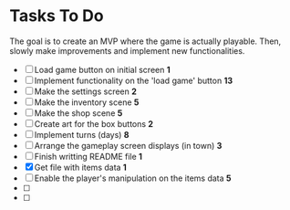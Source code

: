 # Tasks To Do

The goal is to create an MVP where the game is actually playable. Then, slowly make improvements and implement new functionalities.

- [ ] Load game button on initial screen **1**
- [ ] Implement functionality on the 'load game' button **13**
- [ ] Make the settings screen **2**
- [ ] Make the inventory scene **5**
- [ ] Make the shop scene **5**
- [ ] Create art for the box buttons **2**
- [ ] Implement turns (days) **8**
- [ ] Arrange the gameplay screen displays (in town) **3**
- [ ] Finish writting README file **1**
- [X] Get file with items data **1**
- [ ] Enable the player's manipulation on the items data **5**
- [ ] 
- [ ] 
